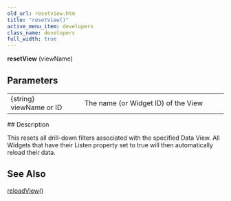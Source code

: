```yaml
---
old_url: resetview.htm
title: "resetView()"
active_menu_item: developers
class_name: developers
full_width: true
---
```



**resetView** (viewName)

## Parameters

<table>
<tr>
<td width="202">
{string} viewName or ID

</td>
<td width="17">
</td>
<td width="661">
The name (or Widget ID) of the View

</td>
</tr>
</table>
## Description

This resets all drill-down filters associated with the specified Data View. All Widgets that have their Listen property set to true will then automatically reload their data.

## See Also

[reloadView()](/developers/documentation/scripting-apis/client-api/data-view-functions/reloadview)

